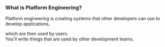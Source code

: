
### What is Platform Engineering?
Platform engineering is creating systems that other developers can use to develop applications,  

which are then used by users.  
You'll write things that are used by other development teams.  

